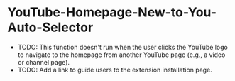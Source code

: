 # YouTube-Homepage-New-to-You-Auto-Selector

- TODO: This function doesn't run when the user clicks the YouTube logo to navigate to the homepage from another YouTube page (e.g., a video or channel page).
- TODO: Add a link to guide users to the extension installation page.
